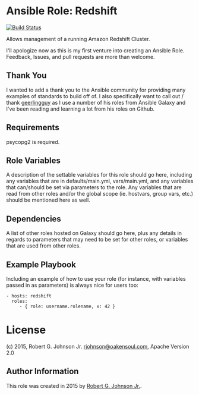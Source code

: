 # Ansible Role: Redshift
[![Build Status](https://secure.travis-ci.org/oakensoul/ansible-role-redshift.png)](http://travis-ci.org/oakensoul/ansible-role-redshift)

Allows management of a running Amazon Redshift Cluster.

I'll apologize now as this is my first venture into creating an Ansible Role. Feedback, Issues, and pull requests are
more than welcome.

## Thank  You
I wanted to add a thank you to the Ansible community for providing many examples of standards to build off of. I also
specifically want to call out / thank [geerlingguy](http://github.com/geerlingguy) as I use a number of his roles from
Ansible Galaxy and I've been reading and learning a lot from his roles on Github.

## Requirements

psycopg2 is required.

## Role Variables

A description of the settable variables for this role should go here, including any variables that are in
defaults/main.yml, vars/main.yml, and any variables that can/should be set via parameters to the role. Any variables
that are read from other roles and/or the global scope (ie. hostvars, group vars, etc.) should be mentioned here as well.

## Dependencies

A list of other roles hosted on Galaxy should go here, plus any details in regards to parameters that may need to be set
for other roles, or variables that are used from other roles.

## Example Playbook

Including an example of how to use your role (for instance, with variables passed in as parameters) is always nice for
users too:

    - hosts: redshift
      roles:
         - { role: username.rolename, x: 42 }

# License

(c) 2015, Robert G. Johnson Jr. <rjohnson@oakensoul.com>, Apache Version 2.0

## Author Information

This role was created in 2015 by [Robert G. Johnson Jr.](http://github.com/oakensoul).

